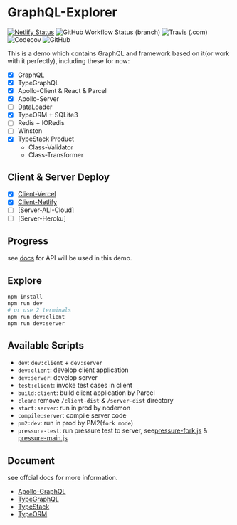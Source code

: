 # GraphQL-Explorer

[![Netlify Status](https://api.netlify.com/api/v1/badges/9b1032ca-eb12-4cfd-bfad-52da4b8b5451/deploy-status)](https://app.netlify.com/sites/linbudu-graphql-explorer/deploys)
![GitHub Workflow Status (branch)](https://img.shields.io/github/workflow/status/linbudu599/GraphQL-Explorer/GraphQL-Explorer-Client/master?label=GitHub%20Actions%20Client)
![Travis (.com)](https://img.shields.io/travis/com/linbudu599/GraphQL-Explorer?label=travis%20client)
![Codecov](https://img.shields.io/codecov/c/github/linbudu599/GraphQL-Explorer)
![GitHub](https://img.shields.io/github/license/linbudu599/GraphQL-Explorer?color=deepgreen)


This is a demo which contains GraphQL and framework based on it(or work with it perfectly), including these for now:

- [x] GraphQL
- [x] TypeGraphQL
- [x] Apollo-Client & React & Parcel
- [x] Apollo-Server
- [ ] DataLoader
- [x] TypeORM + SQLite3
- [ ] Redis + IORedis
- [ ] Winston
- [x] TypeStack Product
  - Class-Validator
  - Class-Transformer

## Client & Server Deploy

- [x] [Client-Vercel](https://linbudu-graphql-explorer.vercel.app/)
- [x] [Client-Netlify](linbudu-graphql-explorer.netlify.app)
- [ ] [Server-ALI-Cloud]
- [ ] [Server-Heroku]

## Progress

see [docs](docs/README.md) for API will be used in this demo.

## Explore

```bash
npm install
npm run dev
# or use 2 terminals
npm run dev:client
npm run dev:server
```

## Available Scripts

- `dev`: `dev:client` + `dev:server`
- `dev:client`: develop client application
- `dev:server`: develop server
- `test:client`: invoke test cases in client
- `build:client`: build client application by Parcel
- `clean`: remove `/client-dist` & `/server-dist` directory
- `start:server`: run in prod by nodemon
- `compile:server`: compile server code
- `pm2:dev`: run in prod by PM2(`fork mode`)
- `pressure-test`: run pressure test to server, see[pressure-fork.js](./pt-fork.js) & [pressure-main.js](./pt-main.js)

## Document

see offcial docs for more information.

- [Apollo-GraphQL](https://www.apollographql.com/docs/)
- [TypeGraphQL](https://typegraphql.com/)
- [TypeStack](https://github.com/typestack)
- [TypeORM](https://github.com/typeorm)
